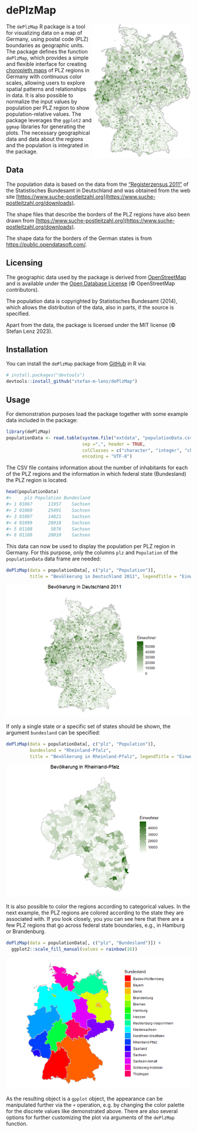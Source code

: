 
<!-- README.md is generated from README.Rmd. Please edit that file -->

# dePlzMap

<!-- badges: start -->
<!-- badges: end -->

<img src="man/figures/dePlzMap.png" width="270px" align="right" /> The
`dePlzMap` R package is a tool for visualizing data on a map of Germany,
using postal code (PLZ) boundaries as geographic units. The package
defines the function `dePlzMap`, which provides a simple and flexible
interface for creating [choropleth
maps](https://en.wikipedia.org/wiki/Choropleth_map) of PLZ regions in
Germany with continuous color scales, allowing users to explore spatial
patterns and relationships in data. It is also possible to normalize the
input values by population per PLZ region to show population-relative
values. The package leverages the `ggplot2` and `ggmap` libraries for
generating the plots. The necessary geographical data and data about the
regions and the population is integrated in the package.

## Data

The population data is based on the data from the [“Registerzensus
2011”](https://www.zensus2011.de/DE/Home/Aktuelles/DemografischeGrunddaten.html?nn=559100)
of the Statistisches Bundesamt in Deutschland and was obtained from the
web site
[https://www.suche-postleitzahl.org](https://www.suche-postleitzahl.org/downloads).

The shape files that describe the borders of the PLZ regions have also
been drawn from
[https://www.suche-postleitzahl.org](https://www.suche-postleitzahl.org/downloads).

The shape data for the borders of the German states is from
<https://public.opendatasoft.com/>.

## Licensing

The geographic data used by the package is derived from
[OpenStreetMap](https://www.openstreetmap.org/) and is available under
the [Open Database License](https://opendatacommons.org/licenses/odbl/)
(© OpenStreetMap contributors).

The population data is copyrighted by Statistisches Bundesamt (2014),
which allows the distribution of the data, also in parts, if the source
is specified.

Apart from the data, the package is licensed under the MIT license (©
Stefan Lenz 2023).

## Installation

You can install the `dePlzMap` package from
[GitHub](https://github.com/) in R via:

``` r
# install.packages("devtools")
devtools::install_github("stefan-m-lenz/dePlzMap")
```

## Usage

For demonstration purposes load the package together with some example
data included in the package:

``` r
library(dePlzMap)
populationData <- read.table(system.file("extdata", "populationData.csv", package = "dePlzMap"),
                             sep =",", header = TRUE, 
                             colClasses = c("character", "integer", "character"),
                             encoding = "UTF-8")
```

The CSV file contains information about the number of inhabitants for
each of the PLZ regions and the information in which federal state
(Bundesland) the PLZ region is located.

``` r
head(populationData)
#>     plz Population Bundesland
#> 1 01067      11957    Sachsen
#> 2 01069      25491    Sachsen
#> 3 01097      14821    Sachsen
#> 4 01099      28018    Sachsen
#> 5 01108       5876    Sachsen
#> 6 01109      20010    Sachsen
```

This data can now be used to display the population per PLZ region in
Germany. For this purpose, only the columns `plz` and `Population` of
the `populationData` data frame are needed:

``` r
dePlzMap(data = populationData[, c("plz", "Population")],
         title = "Bevölkerung in Deutschland 2011", legendTitle = "Einwohner")
```

<img src="man/figures/README-PopulationDE-1.png" width="600px" />

If only a single state or a specific set of states should be shown, the
argument `bundesland` can be specified:

``` r
dePlzMap(data = populationData[, c("plz", "Population")],
         bundesland = "Rheinland-Pfalz",
         title = "Bevölkerung in Rheinland-Pfalz", legendTitle = "Einwohner")
```

<img src="man/figures/README-RLPPlot-1.png" width="600px" />

It is also possible to color the regions according to categorical
values. In the next example, the PLZ regions are colored according to
the state they are associated with. If you look closely, you you can see
here that there are a few PLZ regions that go across federal state
boundaries, e.g., in Hamburg or Brandenburg.

``` r
dePlzMap(data = populationData[, c("plz", "Bundesland")]) + 
  ggplot2::scale_fill_manual(values = rainbow(16))
```

<img src="man/figures/README-BundeslaenderPlot-1.png" width="600px" />

As the resulting object is a `gpplot` object, the appearance can be
manipulated further via the `+` operation, e.g. by changing the color
palette for the discrete values like demonstrated above. There are also
several options for further customizing the plot via arguments of the
`dePlzMap` function.
